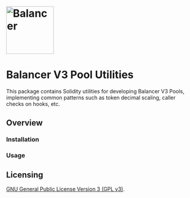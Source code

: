 # <img src="../../logo.svg" alt="Balancer" height="128px">

# Balancer V3 Pool Utilities

This package contains Solidity utilities for developing Balancer V3 Pools, implementing common patterns such as token decimal scaling, caller checks on hooks, etc.


## Overview

### Installation

### Usage


## Licensing

[GNU General Public License Version 3 (GPL v3)](../../LICENSE).
